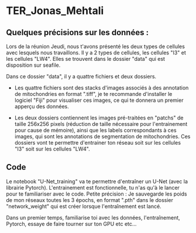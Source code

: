 # TER_Jonas_Mehtali

## Quelques précisions sur les données :

Lors de la réunion Jeudi, nous t'avons présenté les deux types de cellules avec lesquels nous travaillons.
Il y a 2 types de cellules, les cellules "I3" et les cellules "LW4".
Elles se trouvent dans le dossier "data" qui est disposition sur seafile.

Dans ce dossier "data", il y a quattre fichiers et deux dossiers.


  - Les quattre fichiers sont des stacks d'images associés à des annotation de mitochondries
    en format ".tiff", je te recommande d'installer le logiciel "Fiji" pour visualiser ces images,
    ce qui te donnera un premier apperçu des données.

  - Les deux dossiers contiennent les images pré-traitées en "patchs" de taille 256x256 pixels (réduction de taille
    nécessaire pour l'entrainement pour cause de mémoire), ainsi que les labels correspondants à ces images, qui sont les
    annotations de segmentation de mitochondries. Ces dossiers vont te permettre d'entrainer ton réseau soit
    sur les cellules "I3" soit sur les cellules "LW4".
    
## Code 

Le notebook "U-Net_training" va te permettre d'entraîner un U-Net (avec la librairie Pytorch).
L'entrainement est fonctionnelle, tu n'as qu'à le lancer pour te familiariser avec le code.
Petite précision : Je sauvegarde les poids de mon réseaux toutes les 3 épochs, en format ".pth" 
dans le dossier "network_weight" qui est créer lorsque l'entraînement est lancé. 

Dans un premier temps, familiarise toi avec les données, l'entraînement, Pytorch, essaye de faire tourner 
sur ton GPU etc etc...



